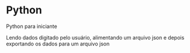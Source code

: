 # Python
Python para iniciante

Lendo dados digitado pelo usuário, alimentando um arquivo json e depois exportando os dados para um arquivo json

